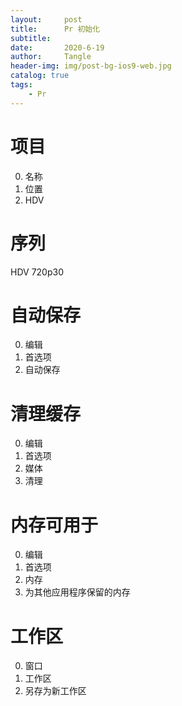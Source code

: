 ```yaml
---
layout:     post
title:      Pr 初始化
subtitle:   
date:       2020-6-19
author:     Tangle
header-img: img/post-bg-ios9-web.jpg
catalog: true
tags:
    - Pr
---
```


# 项目

0. 名称
0. 位置
0. HDV

# 序列

HDV 720p30

# 自动保存

0. 编辑
0. 首选项
0. 自动保存

# 清理缓存

0. 编辑
0. 首选项
0. 媒体
0. 清理

# 内存可用于

0. 编辑
0. 首选项
0. 内存
0. 为其他应用程序保留的内存

# 工作区

0. 窗口
0. 工作区
0. 另存为新工作区
